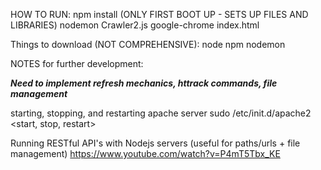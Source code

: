 HOW TO RUN:
npm install (ONLY FIRST BOOT UP - SETS UP FILES AND LIBRARIES)
nodemon Crawler2.js
google-chrome index.html

Things to download (NOT COMPREHENSIVE):
node
npm
nodemon



NOTES for further development:

***Need to implement refresh mechanics, httrack commands, file management***

starting, stopping, and restarting apache server
sudo /etc/init.d/apache2 <start, stop, restart>

Running RESTful API's with Nodejs servers (useful for paths/urls + file
management)
https://www.youtube.com/watch?v=P4mT5Tbx_KE
